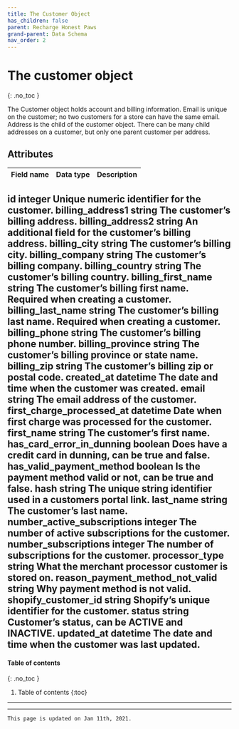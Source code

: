 ```yaml
---
title: The Customer Object
has_children: false
parent: Recharge Honest Paws
grand-parent: Data Schema
nav_order: 2
---
```

# The customer object
{: .no_toc }

The Customer object holds account and billing information. Email is unique on the customer; no two customers for a store can have the same email. Address is the child of the customer object. There can be many child addresses on a customer, but only one parent customer per address.

## Attributes
|Field name |Data type |Description |
|:----------|:---------|:-----------|
id integer
Unique numeric identifier for the customer.
billing_address1 string
The customer’s billing address.
billing_address2 string
An additional field for the customer’s billing address.
billing_city string
The customer’s billing city.
billing_company string
The customer’s billing company.
billing_country string
The customer’s billing country.
billing_first_name string
The customer’s billing first name. Required when creating a customer.
billing_last_name string
The customer’s billing last name. Required when creating a customer.
billing_phone string
The customer’s billing phone number.
billing_province string
The customer’s billing province or state name.
billing_zip string
The customer’s billing zip or postal code.
created_at datetime
The date and time when the customer was created.
email string
The email address of the customer.
first_charge_processed_at datetime
Date when first charge was processed for the customer.
first_name string
The customer’s first name.
has_card_error_in_dunning boolean
Does have a credit card in dunning, can be true and false.
has_valid_payment_method boolean
Is the payment method valid or not, can be true and false.
hash string
The unique string identifier used in a customers portal link.
last_name string
The customer’s last name.
number_active_subscriptions integer
The number of active subscriptions for the customer.
number_subscriptions integer
The number of subscriptions for the customer.
processor_type string
What the merchant processor customer is stored on.
reason_payment_method_not_valid string
Why payment method is not valid.
shopify_customer_id string
Shopify’s unique identifier for the customer.
status string
Customer’s status, can be ACTIVE and INACTIVE.
updated_at datetime
The date and time when the customer was last updated.
---

#### Table of contents
{: .no_toc }

1. Table of contents
{:toc}

---



---
```
This page is updated on Jan 11th, 2021.
```
